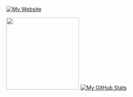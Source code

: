 [![My Website](https://img.shields.io/badge/Visit-my%20website-yellow?style=for-the-badge&logo=github&logoWidth=25)](https://gocrazygh.github.io/gocrazygh)

<img src="https://github.com/gocrazygh/gocrazygh/blob/main/warmcoffee.gif" width="194"/> [![My GitHub Stats](https://github-readme-stats.vercel.app/api?username=gocrazygh&hide_border=true&theme=gruvbox&show_icons=true)](https://gocrazygh.github.io/gocrazygh)

